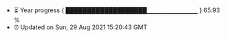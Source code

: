- ⏳ Year progress { ███████████████████▁▁▁▁▁▁▁▁▁▁▁ } 65.93 %
- ⏰ Updated on Sun, 29 Aug 2021 15:20:43 GMT

